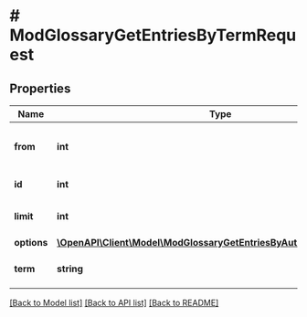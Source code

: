 # # ModGlossaryGetEntriesByTermRequest

## Properties

Name | Type | Description | Notes
------------ | ------------- | ------------- | -------------
**from** | **int** | Start returning records from here | [optional] [default to 0]
**id** | **int** | Glossary entry ID |
**limit** | **int** | Number of records to return | [optional] [default to 20]
**options** | [**\OpenAPI\Client\Model\ModGlossaryGetEntriesByAuthorRequestOptions**](ModGlossaryGetEntriesByAuthorRequestOptions.md) |  | [optional]
**term** | **string** | The entry concept, or alias | [default to 'null']

[[Back to Model list]](../../README.md#models) [[Back to API list]](../../README.md#endpoints) [[Back to README]](../../README.md)
